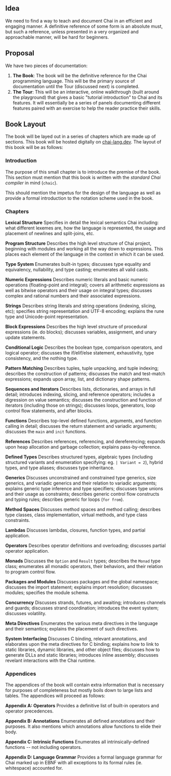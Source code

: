## Idea
We need to find a way to teach and document Chai in an efficient and engaging manner.  A definitive reference of some form is an absolute must, but such a reference, unless presented in a very organized and approachable manner, will be hard for beginners.

## Proposal
We have two pieces of documentation:
1. **The Book**: The book will be the definitive reference for the Chai programming language.  This will be the primary source of documentation until the Tour (discussed next) is completed.
2. **The Tour**: This will be an interactive, online walkthrough (built around the playground) that gives a basic "tutorial introduction" to Chai and its features.  It will essentially be a series of panels documenting different features paired with an exercise to help the reader practice their skills.

## Book Layout
The book will be layed out in a series of chapters which are made up of sections.  This book will be hosted digitally on [chai-lang.dev](https://chai-lang.dev).  The layout of this book will be as follows:

### Introduction
The purpose of this small chapter is to introduce the premise of the book.  This section must mention that this book is written with the *standard Chai compiler* in mind (`chaic`).

This should mention the impetus for the design of the language as well as provide a formal introduction to the notation scheme used in the book.

### Chapters

**Lexical Structure**
Specifies in detail the lexical semantics Chai including: what different lexemes are, how the language is represented, the usage and placement of newlines and split-joins, etc.

**Program Structure**
Describes the high level structure of Chai project, beginning with modules and working all the way down to expressions.  This places each element of the language in the context in which it can be used.

**Type System**
Enumerates built-in types; discusses type equality and equivalency, nullability, and type casting; enumerates all valid casts.

**Numeric Expressions**
Describes numeric literals and basic numeric operations (floating-point and integral); covers all arithmetic expressions as well as bitwise operators and their usage on integral types; discusses complex and rational numbers and their associated expressions.

**Strings**
Describes string literals and string operations (indexing, slicing, etc); specifies string representation and UTF-8 encoding; explains the rune type and Unicode-point representation.

**Block Expressions**
Describes the high level structure of procedural expressions (ie. do blocks); discusses variables, assignment, and unary update statements.

**Conditional Logic**
Describes the boolean type, comparison operators, and logical operator; discusses the if/elif/else statement, exhaustivity, type consistency, and the nothing type.

**Pattern Matching**
Describes tuples, tuple unpacking, and tuple indexing; describes the construction of patterns; discusses the match and test-match expressions; expands upon array, list, and dictionary shape patterns.

**Sequences and Iterators**
Describes lists, dictionaries, and arrays in full detail; introduces indexing, slicing, and reference operators; includes a digression on value semantics; discusses the construction and function of iterators (including those on strings); discusses loops, generators, loop control flow statements, and after blocks.

**Functions**
Describes top-level defined functions, arguments, and function calling in detail; discusses the return statement and variadic arguments; discusses the `main` and `init` functions. 

**References**
Describes references, referencing, and dereferencing; expands upon heap allocation and garbage collection; explains pass-by-reference.

**Defined Types**
Describes structured types, algebraic types (including structured variants and enumeration specifying: eg. `| Variant = 2`), hybrid types, and type aliases; discusses type inheritance.

**Generics**
Discusses unconstrained and constrained type generics, size generics, and variadic generics and their relation to variadic arguments; explains generic type inference and type specifiers; discusses type unions and their usage as constraints; describes generic control flow constructs and typing rules; describes generic for loops (`for from`).

**Method Spaces**
Discusses method spaces and method calling; describes type classes, class implementation, virtual methods, and type class constraints.

**Lambdas**
Discusses lambdas, closures, function types, and partial application.

**Operators**
Describes operator definitions and overloading; discusses partial operator application.

**Monads**
Discusses the `Option` and `Result` types; describes the `Monad` type class; enumerates all monadic operators, their behaviors, and their relation to program control flow.

**Packages and Modules**
Discusses packages and the global namespace; discusses the import statement; explains import resolution; discusses modules; specifies the module schema.

**Concurrency**
Discusses strands, futures, and awaiting; introduces channels and guards; discusses strand coordination; introduces the event system; discusses volatility.

**Meta Directives**
Enumerates the various meta directives in the language and their semantics; explains the placement of such directives.

**System Interfacing**
Discusses C binding, relevant annotations, and elaborates upon the meta directives for C binding; explains how to link to static libraries, dynamic libraries, and other object files; discusses how to generate DLLs and static libraries; introduces inline assembly; discusses revelant interactions with the Chai runtime.

### Appendices
The appendices of the book will contain extra information that is necessary for purposes of completeness but mostly boils down to large lists and tables.  The appendices will proceed as follows:

**Appendix A: Operators**
Provides a definitive list of built-in operators and operator precedences.

**Appendix B: Annotations**
Enumerates all defined annotations and their purposes.  It also mentions which annotations allow functions to elide their body.

**Appendix C: Intrinsic Functions**
Enumerates all intrinsically-defined functions -- not including operators.

**Appendix D: Language Grammar**
Provides a formal language grammar for Chai marked up in EBNF with all exceptions to its formal rules (ie. whitespace) accounted for.





